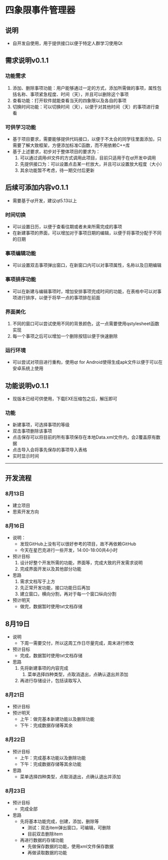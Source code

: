 # 四象限事件管理器

## 说明

- 自开发自使用，用于提供接口以便于特定人群学习使用Qt

## 需求说明v0.1.1

### 功能需求

1. 添加、删除事项功能：用户能够通过一定的方式，添加所需做的事项，属性包括名称、事项紧急程度、时间（天），并且可以删除这个事项
2. 查看功能：打开软件就能查看当天的四象限以及各自的事项
3. 切换时间功能：可以切换时间（天），以便于对其他时间（天）的事项进行查看

### 可供学习功能

- 基于项目要求，需要能够提供代码接口，以便于不太会的同学往里面添加，只需要了解大致框架，方便添加标准C函数，而不用依赖C++库
- 基于上述要求，初步对于整体项目的要求为：
  1. 可以通过调用dll文件的方式调用此项目，目前只适用于在qt开发中调用
  2. 先提供接口为：可以设置点击某一栏放大，并且可以设置放大程度（大小）
  3. 其余功能暂不考虑，待一期交付后更新

## 后续可添加内容v0.1.1

- 需要基于qt开发，建议qt5.13以上

### 时间切换

- 可以设置日历，以便于查看往期或者未来所需完成的事项
- 在新建事项的界面，可以增加对于事项日期的编辑，以便于将事项分配于不同的日期

### 事项编辑功能

- 可以设置双击事项弹出窗口，在新窗口内可以对事项属性，名称以及日期编辑

### 事项排序功能

- 可以在新建与编辑事项时，增加安排事项完成时间的功能，在表格中可以对事项进行排序，以便于将早一点的事项排在前面

### 界面美化

1. 不同的窗口可以尝试使用不同的背景颜色，这一点需要使用qstylesheet函数实现
2. 每一个事项之后可以增加一个删除按钮以便于快速删除

### 运行环境

- 可以尝试对项目进行重构，使用qt for Android使得生成apk文件以便于可以在安卓系统上使用

## 功能说明v0.1.1

- 现版本已经可供使用，下载EXE压缩包之后，解压即可

### 功能

- 新建事项，可选择事项的等级
- 双击事项删除该事项
- 点击保存可以将目前的所有事项保存在本地Data.xml文件内，会2覆盖原有数据
- 点击导入会将事先保存的事项导入表格
- 实时显示时间

------

## 开发流程

### 8月13日

- 建立项目
- 思索开发方向

### 8月16日

- 说明：
  - 发现GitHub上没有可以很好参考的项目，故不再依赖GitHub
  - 今天在星巴克进行一些开发，14:00-18:00共4小时
- 预计目标
  1. 设计好整个开发所需的功能，界面等，完成大致的开发需求说明
  2. 完成界面开发以及其他部分功能
- 思路
  1. 需求文档写于上方
  2. 先正常开发功能，接口功能日后再加
  3. 建立窗口，横向分割，再对于每一个窗口纵向分割
- 预计明天
  - 做完，数据暂时使用txt文档存储

## 8月19日

- 说明
  - 下周一需要交付，所以这周工作日尽量完成，周末进行修改
- 预计目标
  - 完成，数据暂时使用txt文档存储
- 思路
  1. 先将新建事项的内容完成
     1. 菜单选择四种类型，点取消退出，点确认退出并添加
  2. 再进行存储设计，包括读取写入

### 8月21日

- 预计目标
- 预计明天
  - 上午：做完基本新建功能以及删除功能
  - 下午：完成数据存储等其余

### 8月22日

- 预计目标
  - 上午：完成基本功能以及删除功能
  - 下午：完成数据存储等其余功能
- 思路
  - 菜单选择四种类型，点取消退出，点确认退出并添加

### 8月23日

- 预计目标
  - 完成全部
- 思路
  - 先将基本功能完成，创建，添加，删除等
    - 测试：双击item弹出窗口，可编辑，可删除
    - 目前双击删除item
  - 再进行数据的存储功能
    - 先做保存数据的功能，使用xml文件保存数据
    - 再做读取数据的功能